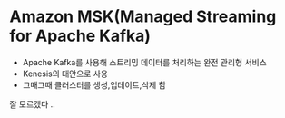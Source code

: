 # Amazon MSK(Managed Streaming for Apache Kafka)

- Apache Kafka를 사용해 스트리밍 데이터를 처리하는 완전 관리형 서비스
- Kenesis의 대안으로 사용
- 그때그때 클러스터를 생성,업데이트,삭제 함

잘 모르겠다 ..

